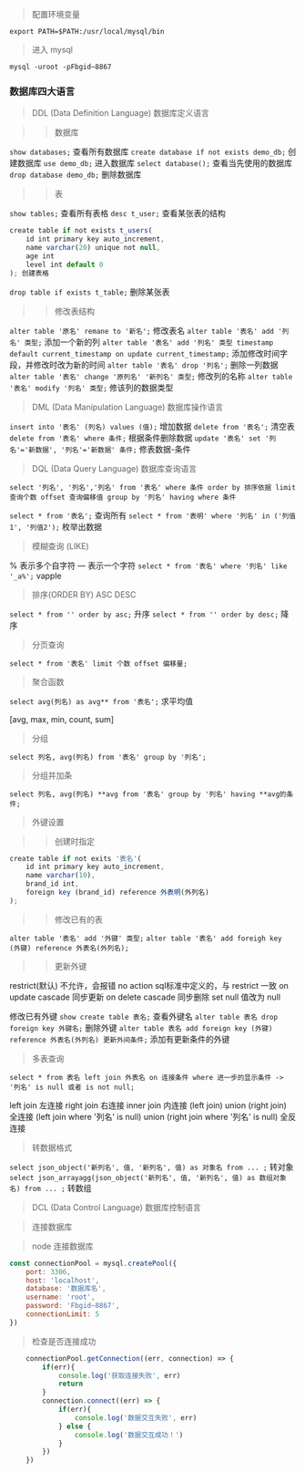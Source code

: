 > 配置环境变量

`export PATH=$PATH:/usr/local/mysql/bin`

> 进入 mysql 

`mysql -uroot -pFbgid~8867`

### 数据库四大语言
> DDL (Data Definition Language) 数据库定义语言

>> 数据库

`show databases;` 查看所有数据库
`create database if not exists demo_db;` 创建数据库
`use demo_db;` 进入数据库
`select database();` 查看当先使用的数据库
`drop database demo_db;` 删除数据库

>> 表

`show tables;` 查看所有表格
`desc t_user;` 查看某张表的结构

```js
create table if not exists t_users(
    id int primary key auto_increment,
    name varchar(20) unique not null,
    age int
    level int default 0
); 创建表格
```
`drop table if exists t_table;` 删除某张表

>> 修改表结构

`alter table '原名' remane to '新名';` 修改表名
`alter table '表名' add '列名' 类型;` 添加一个新的列
`alter table '表名' add '列名' 类型 timestamp default current_timestamp on update current_timestamp;` 添加修改时间字段，并修改时改为新的时间
`alter table '表名' drop '列名';` 删除一列数据
`alter table '表名' change '原列名' '新列名' 类型;` 修改列的名称
`alter table '表名' modify '列名' 类型;` 修该列的数据类型

> DML (Data Manipulation Language) 数据库操作语言

`insert into '表名' (列名) values (值);` 增加数据
`delete from '表名';` 清空表
`delete from '表名' where 条件;` 根据条件删除数据
`update '表名' set '列名'='新数据', '列名'='新数据' 条件;` 修表数据-条件

> DQL (Data Query Language) 数据库查询语言 
```
select '列名', '列名','列名' from '表名' where 条件 order by 排序依据 limit 查询个数 offset 查询偏移值 group by '列名' having where 条件
```
`select * from '表名';` 查询所有
`select * from '表明' where '列名' in ('列值1', '列值2');` 枚举出数据

> 模糊查询 (LIKE)

% 表示多个自字符
— 表示一个字符
`select * from '表名' where '列名' like '_a%';`   vapple

> 排序(ORDER BY) ASC DESC

`select * from '' order by asc;` 升序
`select * from '' order by desc;` 降序

> 分页查询

`select * from '表名' limit 个数 offset 偏移量;`

> 聚合函数 

`select avg(列名) as avg** from '表名';` 求平均值

[avg, max, min, count, sum]

> 分组

`select 列名, avg(列名) from '表名' group by '列名';` 

> 分组并加条

`select 列名, avg(列名) **avg from '表名' group by '列名' having **avg的条件;` 

> 外键设置

>>创建时指定

```js
create table if not exits '表名'(
    id int primary key auto_increment,
    name varchar(10),
    brand_id int,
    foreign key (brand_id) reference 外表明(外列名)
);
```
>>修改已有的表

`alter table '表名' add '外键' 类型;`
`alter table '表名' add foreigh key (外键) reference 外表名(外列名);`

>> 更新外键

restrict(默认) 不允许，会报错
no action sql标准中定义的，与 restrict 一致
on update cascade 同步更新
on delete cascade 同步删除
set null 值改为 null

修改已有外键
`show create table 表名;` 查看外键名
`alter table 表名 drop foreign key 外键名;` 删除外键
`alter table 表名 add foreign key (外键) reference 外表名(外列名) 更新外间条件;` 添加有更新条件的外键

> 多表查询

`select * from 表名 left join 外表名 on 连接条件 where 进一步的显示条件 -> '列名' is null 或者 is not null;`

left join 左连接
right join 右连接
inner join 内连接
(left join) union (right join) 全连接
(left join where '列名' is null) union (right join where '列名' is null) 全反连接

> 转数据格式

`select json_object('新列名', 值, '新列名', 值) as 对象名 from ... ;` 转对象
`select json_arrayagg(json_object('新列名', 值, '新列名', 值) as 数组对象名) from ... ;` 转数组

> DCL (Data Control Language) 数据库控制语言

> 连接数据库

> node 连接数据库

```js
const connectionPool = mysql.createPool({
    port: 3306,
    host: 'localhost',
    database: '数据库名',
    username: 'root',
    password: 'Fbgid~8867',
    connectionLimit: 5
})
```

> 检查是否连接成功

```js
    connectionPool.getConnection((err, connection) => {
        if(err){
            console.log('获取连接失败', err)
            return
        }
        connection.connect((err) => {
            if(err){
                console.log('数据交互失败', err)
            } else {
                console.log('数据交互成功！')
            }
        })
    })
```